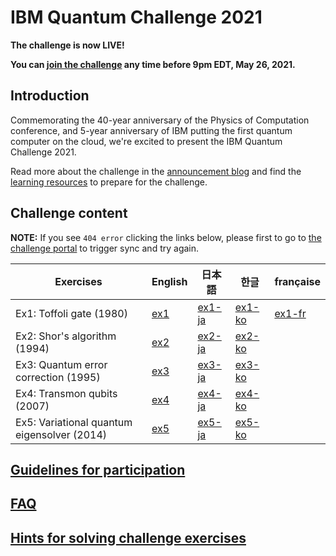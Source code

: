 # IBM Quantum Challenge 2021

**The challenge is now LIVE!**

**You can [join the challenge](https://ibm.co/iqc2021) any time before 9pm EDT, May 26, 2021.**

## Introduction

Commemorating the 40-year anniversary of the Physics of Computation conference, and 5-year anniversary of IBM putting the first quantum computer on the cloud, we're excited to present the IBM Quantum Challenge 2021.

Read more about the challenge in the [announcement blog](https://research.ibm.com/blog/quantum-challenge-2021) and find the [learning resources](https://medium.com/qiskit/ibm-quantum-challenge-2021-heres-what-to-expect-65a303753ffb) to prepare for the challenge.

## Challenge content

**NOTE:** If you see `404 error` clicking the links below, please first to go to [the challenge portal](https://ibm.co/iqc2021) to trigger sync and try again.

| Exercises                                   | English                                                                                     | 日本語                                                                                            | 한글                                                                                            | française                                  |
|---------------------------------------------|---------------------------------------------------------------------------------------------|---------------------------------------------------------------------------------------------------|---------------------------------------------------------------------------------------------------|---------------------------------------------------------------------------------------------------|
| Ex1: Toffoli gate (1980)                    | [ex1](https://quantum-computing.ibm.com/lab/files/quantum-challenge/2021-iqc/ex1/ex1.ipynb) | [ex1-ja](https://quantum-computing.ibm.com/lab/files/quantum-challenge/2021-iqc/ex1/ex1-ja.ipynb) | [ex1-ko](https://quantum-computing.ibm.com/lab/files/quantum-challenge/2021-iqc/ex1/ex1-ko.ipynb) |[ex1-fr](https://quantum-computing.ibm.com/lab/files/quantum-challenge/2021-iqc/ex1/ex1-fr.ipynb) |
| Ex2: Shor's algorithm (1994)                | [ex2](https://quantum-computing.ibm.com/lab/files/quantum-challenge/2021-iqc/ex2/ex2.ipynb) | [ex2-ja](https://quantum-computing.ibm.com/lab/files/quantum-challenge/2021-iqc/ex2/ex2-ja.ipynb) | [ex2-ko](https://quantum-computing.ibm.com/lab/files/quantum-challenge/2021-iqc/ex2/ex2-ko.ipynb) |
| Ex3: Quantum error correction (1995)        | [ex3](https://quantum-computing.ibm.com/lab/files/quantum-challenge/2021-iqc/ex3/ex3.ipynb) | [ex3-ja](https://quantum-computing.ibm.com/lab/files/quantum-challenge/2021-iqc/ex3/ex3-ja.ipynb) | [ex3-ko](https://quantum-computing.ibm.com/lab/files/quantum-challenge/2021-iqc/ex3/ex3-ko.ipynb) |
| Ex4: Transmon qubits (2007)                 | [ex4](https://quantum-computing.ibm.com/lab/files/quantum-challenge/2021-iqc/ex4/ex4.ipynb) | [ex4-ja](https://quantum-computing.ibm.com/lab/files/quantum-challenge/2021-iqc/ex4/ex4-ja.ipynb) | [ex4-ko](https://quantum-computing.ibm.com/lab/files/quantum-challenge/2021-iqc/ex4/ex4-ko.ipynb) |
| Ex5: Variational quantum eigensolver (2014) | [ex5](https://quantum-computing.ibm.com/lab/files/quantum-challenge/2021-iqc/ex5/ex5.ipynb) | [ex5-ja](https://quantum-computing.ibm.com/lab/files/quantum-challenge/2021-iqc/ex5/ex5-ja.ipynb) | [ex5-ko](https://quantum-computing.ibm.com/lab/files/quantum-challenge/2021-iqc/ex5/ex5-ko.ipynb) |

## [Guidelines for participation](guidelines-for-participation.md)

## [FAQ](faq.md)

## [Hints for solving challenge exercises](hints.md)
